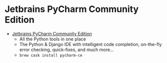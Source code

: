 # Jetbrains PyCharm Community Edition
- [Jetbrains PyCharm Community Edition](https://www.jetbrains.com/pycharm/)
  -   All the Python tools  in one place
  - The Python & Django IDE with intelligent code completion, on-the-fly error checking, quick-fixes, and much more...
  - `brew cask install pycharm-ce`
